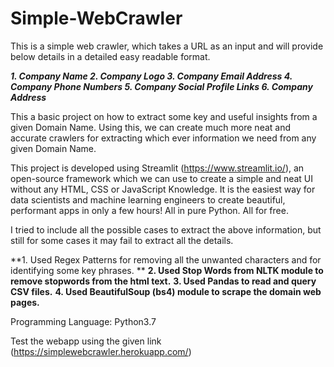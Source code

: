 # Simple-WebCrawler
This is a simple web crawler, which takes a URL as an input and will provide below details in a detailed easy readable format.

***1. Company Name
2. Company Logo
3. Company Email Address
4. Company Phone Numbers
5. Company Social Profile Links
6. Company Address***

This a basic project on how to extract some key and useful insights from a given Domain Name. Using this, we can create much more neat and accurate crawlers for extracting which ever information we need from any given Domain Name.

This project is developed using Streamlit (https://www.streamlit.io/), an open-source framework which we can use to create a simple and neat UI without any HTML, CSS or JavaScript Knowledge. It is the easiest way for data scientists and machine learning engineers to create beautiful, performant apps in only a few hours!  All in pure Python. All for free.

I tried to include all the possible cases to extract the above information, but still for some cases it may fail to extract all the details.


**1. Used Regex Patterns for removing all the unwanted characters and for identifying some key phrases. **
**2. Used Stop Words from NLTK module to remove stopwords from the html text.**
**3. Used Pandas to read and query CSV files.**
**4. Used BeautifulSoup (bs4) module to scrape the domain web pages.**

Programming Language: Python3.7

Test the webapp using the given link (https://simplewebcrawler.herokuapp.com/)
